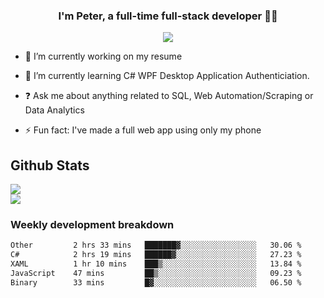 
### <div align="center">I'm Peter, a full-time full-stack developer 👨‍💻</div>  
<div align="center">
<a href="https://ko-fi.com/theofficialpeter" target="_blank" style="display: inline-block;">
                <img
                    src="https://img.shields.io/badge/Donate-Ko--fi-F16061.svg?style=flat-square&logo=ko-fi" 
                    align="center"
                />
            </a> 
</div>  

- 🔭 I’m currently working on my resume  
  

- 🌱 I’m currently learning C# WPF Desktop Application Authenticiation.  
  

- ❓ Ask me about anything related to SQL, Web Automation/Scraping or Data Analytics  
  

- ⚡ Fun fact: I've made a full web app using only my phone  
  



## Github Stats  
![](https://github-readme-stats.vercel.app/api?username=TheOfficialPeter&theme=tokyonight&hide_border=true&include_all_commits=false&count_private=false)<br/>
![](https://github-readme-stats.vercel.app/api/top-langs/?username=TheOfficialPeter&theme=tokyonight&hide_border=true&include_all_commits=false&count_private=false&layout=compact)

<h3>Weekly development breakdown</h3>

<!--START_SECTION:waka-->

```txt
Other         2 hrs 33 mins   ███████▓░░░░░░░░░░░░░░░░░   30.06 %
C#            2 hrs 19 mins   ██████▓░░░░░░░░░░░░░░░░░░   27.23 %
XAML          1 hr 10 mins    ███▒░░░░░░░░░░░░░░░░░░░░░   13.84 %
JavaScript    47 mins         ██▒░░░░░░░░░░░░░░░░░░░░░░   09.23 %
Binary        33 mins         █▓░░░░░░░░░░░░░░░░░░░░░░░   06.50 %
```

<!--END_SECTION:waka-->

